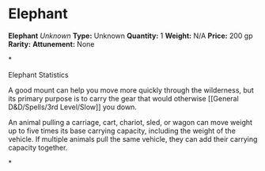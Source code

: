 # Elephant

**Elephant**
_Unknown_
**Type:** Unknown
**Quantity:** 1
**Weight:** N/A
**Price:** 200 gp
**Rarity:** 
**Attunement:** None

*<p>Elephant Statistics

A good mount can help you move more quickly through the wilderness, but its primary purpose is to carry the gear that would otherwise [[General D&D/Spells/3rd Level/Slow]] you down.

An animal pulling a carriage, cart, chariot, sled, or wagon can move weight up to five times its base carrying capacity, including the weight of the vehicle. If multiple animals pull the same vehicle, they can add their carrying capacity together.</p>*
